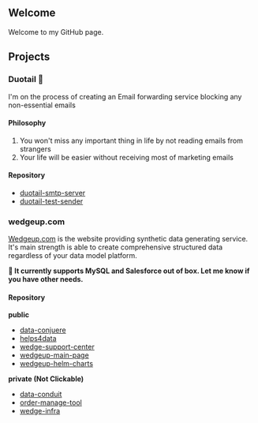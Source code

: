 ## Welcome
Welcome to my GitHub page.

## Projects

### Duotail 🚜
I'm on the process of creating an Email forwarding service blocking any non-essential emails

#### Philosophy
1. You won't miss any important thing in life by not reading emails from strangers
2. Your life will be easier without receiving most of marketing emails

#### Repository
- [duotail-smtp-server](https://github.com/taodong/duotail-smtp-server)
- [duotail-test-sender](https://github.com/taodong/duotail-test-sender)

### wedgeup.com
[Wedgeup.com](www.wedgeup.com) is the website providing synthetic data generating service. It's main strength is able to create comprehensive structured data regardless of your data model platform. 

**🌱 It currently supports MySQL and Salesforce out of box. Let me know if you have other needs.**

#### Repository
**public**

- [data-conjuere](https://github.com/taodong/data-conjurer)
- [helps4data](https://github.com/taodong/helps4data)
- [wedge-support-center](https://github.com/taodong/wedge-support-center)
- [wedgeup-main-page](https://github.com/taodong/wedgeup-main-page)
- [wedgeup-helm-charts](https://github.com/taodong/wedgeup-helm-charts)

**private (Not Clickable)**
- [data-conduit](https://github.com/taodong/data-conduit)
- [order-manage-tool](https://github.com/taodong/order-manage-tool)
- [wedge-infra](https://github.com/taodong/wedge-infra)
